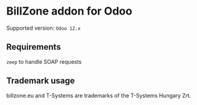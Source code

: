 # BillZone addon for Odoo

Supported version: `Odoo 12.x`

## Requirements

`zeep` to handle SOAP requests

## Trademark usage

billzone.eu and T-Systems are trademarks of the T-Systems Hungary Zrt.